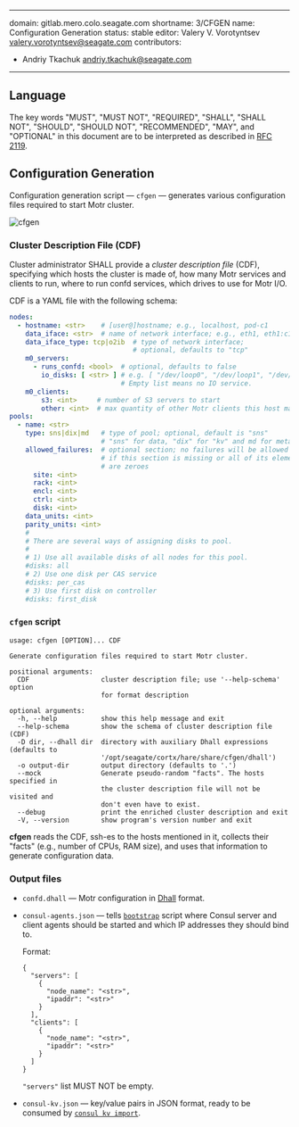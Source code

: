 <!--
  Copyright (c) 2020 Seagate Technology LLC and/or its Affiliates

  Licensed under the Apache License, Version 2.0 (the "License");
  you may not use this file except in compliance with the License.
  You may obtain a copy of the License at

      http://www.apache.org/licenses/LICENSE-2.0

  Unless required by applicable law or agreed to in writing, software
  distributed under the License is distributed on an "AS IS" BASIS,
  WITHOUT WARRANTIES OR CONDITIONS OF ANY KIND, either express or implied.
  See the License for the specific language governing permissions and
  limitations under the License.

  For any questions about this software or licensing,
  please email opensource@seagate.com or cortx-questions@seagate.com.
-->

---
domain: gitlab.mero.colo.seagate.com
shortname: 3/CFGEN
name: Configuration Generation
status: stable
editor: Valery V. Vorotyntsev <valery.vorotyntsev@seagate.com>
contributors:
  - Andriy Tkachuk <andriy.tkachuk@seagate.com>
---

## Language

The key words "MUST", "MUST NOT", "REQUIRED", "SHALL", "SHALL NOT",
"SHOULD", "SHOULD NOT", "RECOMMENDED", "MAY", and "OPTIONAL" in this
document are to be interpreted as described in
[RFC 2119](https://tools.ietf.org/html/rfc2119).

## Configuration Generation

Configuration generation script &mdash; `cfgen` &mdash; generates
various configuration files required to start Motr cluster.

![cfgen](cfgen.png)

### Cluster Description File (CDF)

Cluster administrator SHALL provide a _cluster description file_ (CDF),
specifying which hosts the cluster is made of, how many Motr services
and clients to run, where to run confd services, which drives to use
for Motr I/O.

CDF is a YAML file with the following schema:
```yaml
nodes:
  - hostname: <str>    # [user@]hostname; e.g., localhost, pod-c1
    data_iface: <str>  # name of network interface; e.g., eth1, eth1:c1
    data_iface_type: tcp|o2ib  # type of network interface;
                               # optional, defaults to "tcp"
    m0_servers:
      - runs_confd: <bool>  # optional, defaults to false
        io_disks: [ <str> ] # e.g. [ "/dev/loop0", "/dev/loop1", "/dev/loop2" ]
                            # Empty list means no IO service.
    m0_clients:
        s3: <int>     # number of S3 servers to start
        other: <int>  # max quantity of other Motr clients this host may have
pools:
  - name: <str>
    type: sns|dix|md   # type of pool; optional, default is "sns"
                       # "sns" for data, "dix" for "kv" and md for meta-data
    allowed_failures:  # optional section; no failures will be allowed
                       # if this section is missing or all of its elements
                       # are zeroes
      site: <int>
      rack: <int>
      encl: <int>
      ctrl: <int>
      disk: <int>
    data_units: <int>
    parity_units: <int>
    #
    # There are several ways of assigning disks to pool.
    #
    # 1) Use all available disks of all nodes for this pool.
    #disks: all
    # 2) Use one disk per CAS service
    #disks: per_cas
    # 3) Use first disk on controller
    #disks: first_disk
```

### `cfgen` script

```
usage: cfgen [OPTION]... CDF

Generate configuration files required to start Motr cluster.

positional arguments:
  CDF                  cluster description file; use '--help-schema' option
                       for format description

optional arguments:
  -h, --help           show this help message and exit
  --help-schema        show the schema of cluster description file (CDF)
  -D dir, --dhall dir  directory with auxiliary Dhall expressions (defaults to
                       '/opt/seagate/cortx/hare/share/cfgen/dhall')
  -o output-dir        output directory (defaults to '.')
  --mock               Generate pseudo-random "facts". The hosts specified in
                       the cluster description file will not be visited and
                       don't even have to exist.
  --debug              print the enriched cluster description and exit
  -V, --version        show program's version number and exit
```

**cfgen** reads the CDF, ssh-es to the hosts mentioned in it, collects
their "facts" (e.g., number of CPUs, RAM size), and uses that information
to generate configuration data.

### Output files

  * `confd.dhall` &mdash; Motr configuration in
    [Dhall](https://dhall-lang.org/) format.

  * `consul-agents.json` &mdash; tells [`bootstrap`](rfc/6/README.md) script
    where Consul server and client agents should be started and which
    IP addresses they should bind to.

    Format:
    ```
    {
      "servers": [
        {
          "node_name": "<str>",
          "ipaddr": "<str>"
        }
      ],
      "clients": [
        {
          "node_name": "<str>",
          "ipaddr": "<str>"
        }
      ]
    }
    ```
    `"servers"` list MUST NOT be empty.

  * `consul-kv.json` &mdash; key/value pairs in JSON format, ready to be
    consumed by
    [`consul kv import`](https://www.consul.io/docs/commands/kv/import.html).
